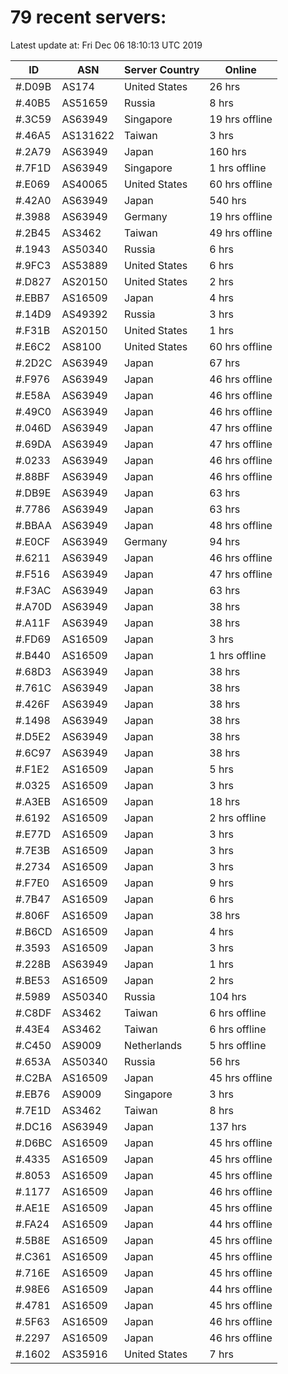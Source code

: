 # 79 recent servers:

Latest update at: Fri Dec 06 18:10:13 UTC 2019

| ID | ASN | Server Country | Online |
| -- | --- | -------------- | ------ |
| #.D09B | AS174 | United States | 26 hrs |
| #.40B5 | AS51659 | Russia | 8 hrs |
| #.3C59 | AS63949 | Singapore | 19 hrs offline |
| #.46A5 | AS131622 | Taiwan | 3 hrs |
| #.2A79 | AS63949 | Japan | 160 hrs |
| #.7F1D | AS63949 | Singapore | 1 hrs offline |
| #.E069 | AS40065 | United States | 60 hrs offline |
| #.42A0 | AS63949 | Japan | 540 hrs |
| #.3988 | AS63949 | Germany | 19 hrs offline |
| #.2B45 | AS3462 | Taiwan | 49 hrs offline |
| #.1943 | AS50340 | Russia | 6 hrs |
| #.9FC3 | AS53889 | United States | 6 hrs |
| #.D827 | AS20150 | United States | 2 hrs |
| #.EBB7 | AS16509 | Japan | 4 hrs |
| #.14D9 | AS49392 | Russia | 3 hrs |
| #.F31B | AS20150 | United States | 1 hrs |
| #.E6C2 | AS8100 | United States | 60 hrs offline |
| #.2D2C | AS63949 | Japan | 67 hrs |
| #.F976 | AS63949 | Japan | 46 hrs offline |
| #.E58A | AS63949 | Japan | 46 hrs offline |
| #.49C0 | AS63949 | Japan | 46 hrs offline |
| #.046D | AS63949 | Japan | 47 hrs offline |
| #.69DA | AS63949 | Japan | 47 hrs offline |
| #.0233 | AS63949 | Japan | 46 hrs offline |
| #.88BF | AS63949 | Japan | 46 hrs offline |
| #.DB9E | AS63949 | Japan | 63 hrs |
| #.7786 | AS63949 | Japan | 63 hrs |
| #.BBAA | AS63949 | Japan | 48 hrs offline |
| #.E0CF | AS63949 | Germany | 94 hrs |
| #.6211 | AS63949 | Japan | 46 hrs offline |
| #.F516 | AS63949 | Japan | 47 hrs offline |
| #.F3AC | AS63949 | Japan | 63 hrs |
| #.A70D | AS63949 | Japan | 38 hrs |
| #.A11F | AS63949 | Japan | 38 hrs |
| #.FD69 | AS16509 | Japan | 3 hrs |
| #.B440 | AS16509 | Japan | 1 hrs offline |
| #.68D3 | AS63949 | Japan | 38 hrs |
| #.761C | AS63949 | Japan | 38 hrs |
| #.426F | AS63949 | Japan | 38 hrs |
| #.1498 | AS63949 | Japan | 38 hrs |
| #.D5E2 | AS63949 | Japan | 38 hrs |
| #.6C97 | AS63949 | Japan | 38 hrs |
| #.F1E2 | AS16509 | Japan | 5 hrs |
| #.0325 | AS16509 | Japan | 3 hrs |
| #.A3EB | AS16509 | Japan | 18 hrs |
| #.6192 | AS16509 | Japan | 2 hrs offline |
| #.E77D | AS16509 | Japan | 3 hrs |
| #.7E3B | AS16509 | Japan | 3 hrs |
| #.2734 | AS16509 | Japan | 3 hrs |
| #.F7E0 | AS16509 | Japan | 9 hrs |
| #.7B47 | AS16509 | Japan | 6 hrs |
| #.806F | AS16509 | Japan | 38 hrs |
| #.B6CD | AS16509 | Japan | 4 hrs |
| #.3593 | AS16509 | Japan | 3 hrs |
| #.228B | AS63949 | Japan | 1 hrs |
| #.BE53 | AS16509 | Japan | 2 hrs |
| #.5989 | AS50340 | Russia | 104 hrs |
| #.C8DF | AS3462 | Taiwan | 6 hrs offline |
| #.43E4 | AS3462 | Taiwan | 6 hrs offline |
| #.C450 | AS9009 | Netherlands | 5 hrs offline |
| #.653A | AS50340 | Russia | 56 hrs |
| #.C2BA | AS16509 | Japan | 45 hrs offline |
| #.EB76 | AS9009 | Singapore | 3 hrs |
| #.7E1D | AS3462 | Taiwan | 8 hrs |
| #.DC16 | AS63949 | Japan | 137 hrs |
| #.D6BC | AS16509 | Japan | 45 hrs offline |
| #.4335 | AS16509 | Japan | 45 hrs offline |
| #.8053 | AS16509 | Japan | 45 hrs offline |
| #.1177 | AS16509 | Japan | 46 hrs offline |
| #.AE1E | AS16509 | Japan | 45 hrs offline |
| #.FA24 | AS16509 | Japan | 44 hrs offline |
| #.5B8E | AS16509 | Japan | 45 hrs offline |
| #.C361 | AS16509 | Japan | 45 hrs offline |
| #.716E | AS16509 | Japan | 45 hrs offline |
| #.98E6 | AS16509 | Japan | 44 hrs offline |
| #.4781 | AS16509 | Japan | 45 hrs offline |
| #.5F63 | AS16509 | Japan | 46 hrs offline |
| #.2297 | AS16509 | Japan | 46 hrs offline |
| #.1602 | AS35916 | United States | 7 hrs |

